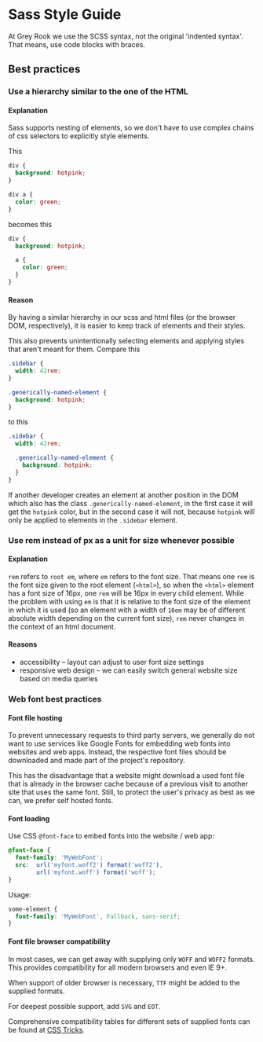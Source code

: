 # Sass Style Guide

At Grey Rook we use the SCSS syntax, not the original 'indented syntax'. That means, use code blocks with braces.

## Best practices
### Use a hierarchy similar to the one of the HTML
#### Explanation
Sass supports nesting of elements, so we don't have to use complex chains of css selectors to explicitly style elements.

This
``` css
div {
  background: hotpink;
}

div a {
  color: green;
}
```

becomes this
``` scss
div {
  background: hotpink;

  a {
    color: green;
  }
}
```

#### Reason
By having a similar hierarchy in our scss and html files (or the browser DOM, respectively), it is easier to keep track of elements and their styles.  

This also prevents unintentionally selecting elements and applying styles that aren't meant for them. Compare this
``` css
.sidebar {
  width: 42rem;
}

.generically-named-element {
  background: hotpink;
}
```

to this
``` scss
.sidebar {
  width: 42rem;

  .generically-named-element {
    background: hotpink;
  }
}
```

If another developer creates an element at another position in the DOM which also has the class `.generically-named-element`, in the first case it will get the `hotpink` color, but in the second case it will not, because `hotpink` will only be applied to elements in the `.sidebar` element.

### Use rem instead of px as a unit for size whenever possible
#### Explanation
`rem` refers to `root em`, where `em` refers to the font size. That means one `rem` is the font size given to the root element (`<html>`), so when the `<html>` element has a font size of 16px, one `rem` will be 16px in every child element. While the problem with using `em` is that it is relative to the font size of the element in which it is used (so an element with a width of `10em` may be of different absolute width depending on the current font size), `rem` never changes in the context of an html document.  
#### Reasons
- accessibility – layout can adjust to user font size settings
- responsive web design – we can easily switch general website size based on media queries

### Web font best practices
#### Font file hosting
To prevent unnecessary requests to third party servers, we generally do not want to use services like Google Fonts for embedding web fonts into websites and web apps.
Instead, the respective font files should be downloaded and made part of the project's repository.

This has the disadvantage that a website might download a used font file that is already in the browser cache because of a previous visit to another site that uses the same font.
Still, to protect the user's privacy as best as we can, we prefer self hosted fonts.

#### Font loading
Use CSS `@font-face` to embed fonts into the website / web app:
```SCSS
@font-face {
  font-family: 'MyWebFont';
  src:  url('myfont.woff2') format('woff2'),
        url('myfont.woff') format('woff');
}
```

Usage:
```SCSS
some-element {
  font-family: 'MyWebFont', Fallback, sans-serif;
}
```

#### Font file browser compatibility
In most cases, we can get away with supplying only `WOFF` and `WOFF2` formats.
This provides compatibility for all modern browsers and even IE 9+.

When support of older browser is necessary, `TTF` might be added to the supplied formats.

For deepest possible support, add `SVG` and `EOT`.

Comprehensive compatibility tables for different sets of supplied fonts can be found at [CSS Tricks](https://css-tricks.com/snippets/css/using-font-face/).